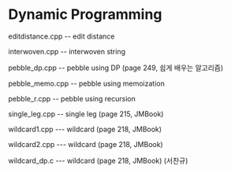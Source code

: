 # Dynamic Programming

editdistance.cpp -- edit distance

interwoven.cpp -- interwoven string

pebble_dp.cpp -- pebble using DP (page 249, 쉽게 배우는 알고리즘)

pebble_memo.cpp -- pebble using memoization

pebble_r.cpp -- pebble using recursion

single_leg.cpp -- single leg (page 215, JMBook)

wildcard1.cpp	--- wildcard (page 218, JMBook)

wildcard2.cpp	--- wildcard (page 218, JMBook)

wildcard_dp.c	--- wildcard (page 218, JMBook) (서찬규)

